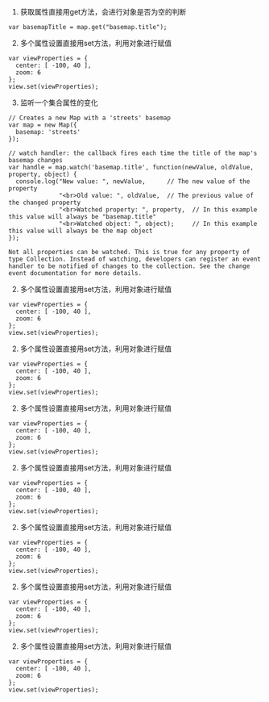 1. 获取属性直接用get方法，会进行对象是否为空的判断
```
var basemapTitle = map.get("basemap.title");
```
2. 多个属性设置直接用set方法，利用对象进行赋值
```
var viewProperties = {
  center: [ -100, 40 ],
  zoom: 6
};
view.set(viewProperties);
```
3. 监听一个集合属性的变化
```
// Creates a new Map with a 'streets' basemap
var map = new Map({
  basemap: 'streets'
});

// watch handler: the callback fires each time the title of the map's basemap changes
var handle = map.watch('basemap.title', function(newValue, oldValue, property, object) {
  console.log("New value: ", newValue,      // The new value of the property
              "<br>Old value: ", oldValue,  // The previous value of the changed property
              "<br>Watched property: ", property,  // In this example this value will always be "basemap.title"
              "<br>Watched object: ", object);     // In this example this value will always be the map object
});
```
```
Not all properties can be watched. This is true for any property of type Collection. Instead of watching, developers can register an event handler to be notified of changes to the collection. See the change event documentation for more details.
```
2. 多个属性设置直接用set方法，利用对象进行赋值
```
var viewProperties = {
  center: [ -100, 40 ],
  zoom: 6
};
view.set(viewProperties);
```
2. 多个属性设置直接用set方法，利用对象进行赋值
```
var viewProperties = {
  center: [ -100, 40 ],
  zoom: 6
};
view.set(viewProperties);
```
2. 多个属性设置直接用set方法，利用对象进行赋值
```
var viewProperties = {
  center: [ -100, 40 ],
  zoom: 6
};
view.set(viewProperties);
```
2. 多个属性设置直接用set方法，利用对象进行赋值
```
var viewProperties = {
  center: [ -100, 40 ],
  zoom: 6
};
view.set(viewProperties);
```
2. 多个属性设置直接用set方法，利用对象进行赋值
```
var viewProperties = {
  center: [ -100, 40 ],
  zoom: 6
};
view.set(viewProperties);
```
2. 多个属性设置直接用set方法，利用对象进行赋值
```
var viewProperties = {
  center: [ -100, 40 ],
  zoom: 6
};
view.set(viewProperties);
```
2. 多个属性设置直接用set方法，利用对象进行赋值
```
var viewProperties = {
  center: [ -100, 40 ],
  zoom: 6
};
view.set(viewProperties);
```
